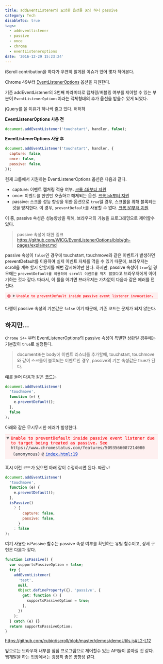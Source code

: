 ```yaml
---
title: addEventListener의 요상한 옵션들 중의 하나 passive
category: Tech
disableToc: true
tags:
  - addeventlistener
  - passive
  - once
  - chrome
  - eventListeneroptions
date: '2016-12-29 15:23:24'
---
```


iScroll contribution을 하다가 우연히 알게된 이슈가 있어 몇자 적어본다.

Chrome 49부터 [EventListenerOptions](https://github.com/WICG/EventListenerOptions/blob/gh-pages/explainer.md) 옵션을 지원한다.

기존 addEventListener의 3번째 파라미터로 캡쳐링/버블링 여부를 제어할 수 있는 부분이 `EventListenerOptions`이라는 객체형태의 추가 옵션을 받을수 있게 되었다.

jQuery를 쓸 이유가 하나씩 줄고 있다. 허허허

**EventListenerOptions 사용 전**

```js
document.addEventListener('touchstart', handler, false);
```

**EventListenerOptions 사용 후**

```js
document.addEventListener('touchstart', handler, {
  capture: false,
  once: false,
  passive: false,
});
```

현재 크롬에서 지원하는 EventListenerOptions 옵션은 다음과 같다.

- capture: 이벤트 캡쳐링 적용 여부. [크롬 49부터 지원](https://www.chromestatus.com/feature/5718574840676352)
- once: 이벤트를 한번만 호출하고 해제되는 옵션. [크롬 55부터 지원](https://developers.google.com/web/updates/2016/10/addeventlistener-once)
- passive: 스크롤 성능 향상을 위한 옵션으로 `true`일 경우, 스크롤을 위해 블록되는 것을 방지한다. 이 경우, `preventDefault`를 사용할 수 없다. [크롬 51부터 지원](https://developers.google.com/web/updates/2016/06/passive-event-listeners)

이 중, passive 속성은 성능향상을 위해, 브라우저의 기능을 프로그래밍으로 제어할수 있다.

> passive 속성에 대한 링크
> https://github.com/WICG/EventListenerOptions/blob/gh-pages/explainer.md

passive 속성이 `false`인 경우에 touchstart, touchmove와 같은 이벤트가 발생하면 preventDefault를 이용하여 실제 이벤트 자체를 막을 수 있기 때문에, 브라우저는 scroll을 계속 할지 안할지를 매번 감시해야만 한다.
하지만, passive 속성이 `true`일 경우에는 `preventDefault를 이용하여 scroll 이벤트를 막지 않겠다`고 브라우저에게 이야기하는 것과 같다. 따라서, 이 룰을 어기면 브라우저는 가차없이 다음과 같은 에러를 던진다.

![](./images/addEventListener-passive/errorpassive.png)

다행이 passive 속성의 기본값은 `false` 이기 때문에, 기존 코드는 문제가 되지 않는다.

## 하지만...

`Chrome 54+` 부터 EventListenerOptions의 passive 속성이 특별한 상황일 경우에는 기본값이 `true`로 설정된다.

> document또는 body에 이벤트 리스너를 추가할때, touchstart, touchmove와 같이 스크롤이 블록되는 이벤트인 경우, passive의 기본 속성값은 true가 된다.

예를 들어 다음과 같은 코드는

```js
document.addEventListener(
  'touchmove',
  function (e) {
    e.preventDefault();
  },
  false
);
```

아래와 같은 무시무시한 에러가 발생한다.

![](./images/addEventListener-passive/warnpassive.png)

혹시 이런 코드가 있으면 아래 같이 수정하시면 된다. 짜잔~!

```js
document.addEventListener(
  'touchmove',
  function (e) {
    e.preventDefault();
  },
  isPassive()
    ? {
        capture: false,
        passive: false,
      }
    : false
);
```

여기 사용한 isPassive 함수는 passive 속성 여부를 확인하는 유틸 함수이고, 상세 구현은 다음과 같다.

```js
function isPassive() {
  var supportsPassiveOption = false;
  try {
    addEventListener(
      'test',
      null,
      Object.defineProperty({}, 'passive', {
        get: function () {
          supportsPassiveOption = true;
        },
      })
    );
  } catch (e) {}
  return supportsPassiveOption;
}
```

https://github.com/cubiq/iscroll/blob/master/demos/demoUtils.js#L2-L12

앞으로는 브라우저 내부를 점점 프로그램으로 제어할수 있는 API들이 쏟아질 것 같다.
웹개발을 하는 입장에서는 굉장히 좋은 방향성 같다.
